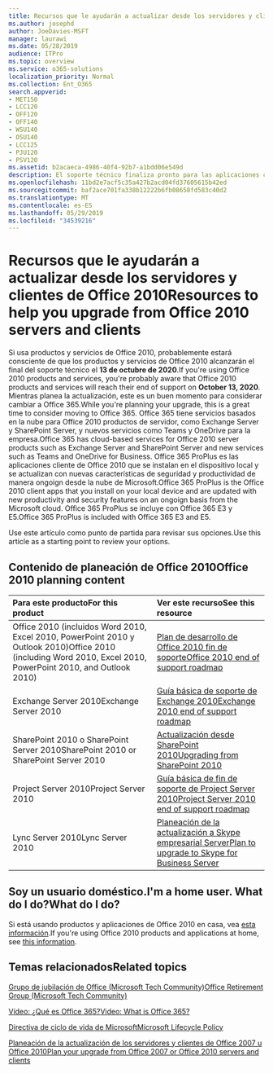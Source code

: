 ```yaml
---
title: Recursos que le ayudarán a actualizar desde los servidores y clientes de Office 2010
ms.author: josephd
author: JoeDavies-MSFT
manager: laurawi
ms.date: 05/28/2019
audience: ITPro
ms.topic: overview
ms.service: o365-solutions
localization_priority: Normal
ms.collection: Ent_O365
search.appverid:
- MET150
- LCC120
- OFF120
- OFF140
- WSU140
- OSU140
- LCC125
- PJU120
- PSV120
ms.assetid: b2acaeca-4986-40f4-92b7-a1bdd06e549d
description: El soporte técnico finaliza pronto para las aplicaciones cliente y servidores de Office 2010, y los contratos de soporte personalizados no están disponibles. Use este artículo para empezar a planear la actualización ahora.
ms.openlocfilehash: 11bd2e7acf5c35a427b2acd04fd37605615b42ed
ms.sourcegitcommit: baf2ace701fa338b12222b6fb08658fd583c40d2
ms.translationtype: MT
ms.contentlocale: es-ES
ms.lasthandoff: 05/29/2019
ms.locfileid: "34539216"
---
```

# <a name="resources-to-help-you-upgrade-from-office-2010-servers-and-clients"></a><span data-ttu-id="e5fff-104">Recursos que le ayudarán a actualizar desde los servidores y clientes de Office 2010</span><span class="sxs-lookup"><span data-stu-id="e5fff-104">Resources to help you upgrade from Office 2010 servers and clients</span></span>

<span data-ttu-id="e5fff-105">Si usa productos y servicios de Office 2010, probablemente estará consciente de que los productos y servicios de Office 2010 alcanzarán el final del soporte técnico el **13 de octubre de 2020**.</span><span class="sxs-lookup"><span data-stu-id="e5fff-105">If you're using Office 2010 products and services, you're probably aware that Office 2010 products and services will reach their end of support on **October 13, 2020**.</span></span> <span data-ttu-id="e5fff-106">Mientras planea la actualización, este es un buen momento para considerar cambiar a Office 365.</span><span class="sxs-lookup"><span data-stu-id="e5fff-106">While you're planning your upgrade, this is a great time to consider moving to Office 365.</span></span> <span data-ttu-id="e5fff-107">Office 365 tiene servicios basados en la nube para Office 2010 productos de servidor, como Exchange Server y SharePoint Server, y nuevos servicios como Teams y OneDrive para la empresa.</span><span class="sxs-lookup"><span data-stu-id="e5fff-107">Office 365 has cloud-based services for Office 2010 server products such as Exchange Server and SharePoint Server and new services such as Teams and OneDrive for Business.</span></span> <span data-ttu-id="e5fff-108">Office 365 ProPlus es las aplicaciones cliente de Office 2010 que se instalan en el dispositivo local y se actualizan con nuevas características de seguridad y productividad de manera ongoign desde la nube de Microsoft.</span><span class="sxs-lookup"><span data-stu-id="e5fff-108">Office 365 ProPlus is the Office 2010 client apps that you install on your local device and are updated with new productivity and security features on an ongoign basis from the Microsoft cloud.</span></span> <span data-ttu-id="e5fff-109">Office 365 ProPlus se incluye con Office 365 E3 y E5.</span><span class="sxs-lookup"><span data-stu-id="e5fff-109">Office 365 ProPlus is included with Office 365 E3 and E5.</span></span>

<span data-ttu-id="e5fff-110">Use este artículo como punto de partida para revisar sus opciones.</span><span class="sxs-lookup"><span data-stu-id="e5fff-110">Use this article as a starting point to review your options.</span></span>
      
## <a name="office-2010-planning-content"></a><span data-ttu-id="e5fff-111">Contenido de planeación de Office 2010</span><span class="sxs-lookup"><span data-stu-id="e5fff-111">Office 2010 planning content</span></span>
  
|<span data-ttu-id="e5fff-112">**Para este producto**</span><span class="sxs-lookup"><span data-stu-id="e5fff-112">**For this product**</span></span>|<span data-ttu-id="e5fff-113">**Ver este recurso**</span><span class="sxs-lookup"><span data-stu-id="e5fff-113">**See this resource**</span></span>|
|:-----|:-----|
|<span data-ttu-id="e5fff-114">Office 2010 (incluidos Word 2010, Excel 2010, PowerPoint 2010 y Outlook 2010)</span><span class="sxs-lookup"><span data-stu-id="e5fff-114">Office 2010 (including Word 2010, Excel 2010, PowerPoint 2010, and Outlook 2010)</span></span>  <br/> |[<span data-ttu-id="e5fff-115">Plan de desarrollo de Office 2010 fin de soporte</span><span class="sxs-lookup"><span data-stu-id="e5fff-115">Office 2010 end of support roadmap</span></span>](https://docs.microsoft.com/DeployOffice/office-2010-end-support-roadmap) <br/> |
|<span data-ttu-id="e5fff-116">Exchange Server 2010</span><span class="sxs-lookup"><span data-stu-id="e5fff-116">Exchange Server 2010</span></span>  <br/> |[<span data-ttu-id="e5fff-117">Guía básica de soporte de Exchange 2010</span><span class="sxs-lookup"><span data-stu-id="e5fff-117">Exchange 2010 end of support roadmap</span></span>](exchange-2010-end-of-support.md) <br/> |
|<span data-ttu-id="e5fff-118">SharePoint 2010 o SharePoint Server 2010</span><span class="sxs-lookup"><span data-stu-id="e5fff-118">SharePoint 2010 or SharePoint Server 2010</span></span>  <br/> |[<span data-ttu-id="e5fff-119">Actualización desde SharePoint 2010</span><span class="sxs-lookup"><span data-stu-id="e5fff-119">Upgrading from SharePoint 2010</span></span>](upgrade-from-sharepoint-2010.md) <br/> |
|<span data-ttu-id="e5fff-120">Project Server 2010</span><span class="sxs-lookup"><span data-stu-id="e5fff-120">Project Server 2010</span></span> <br/> | [<span data-ttu-id="e5fff-121">Guía básica de fin de soporte de Project Server 2010</span><span class="sxs-lookup"><span data-stu-id="e5fff-121">Project Server 2010 end of support roadmap</span></span>](project-server-2010-end-of-support.md) <br/> |
|<span data-ttu-id="e5fff-122">Lync Server 2010</span><span class="sxs-lookup"><span data-stu-id="e5fff-122">Lync Server 2010</span></span> <br/> | [<span data-ttu-id="e5fff-123">Planeación de la actualización a Skype empresarial Server</span><span class="sxs-lookup"><span data-stu-id="e5fff-123">Plan to upgrade to Skype for Business Server</span></span>](https://docs.microsoft.com/skypeforbusiness/plan-your-deployment/upgrade) <br/> |
    
## <a name="im-a-home-user-what-do-i-do"></a><span data-ttu-id="e5fff-124">Soy un usuario doméstico.</span><span class="sxs-lookup"><span data-stu-id="e5fff-124">I'm a home user.</span></span> <span data-ttu-id="e5fff-125">What do I do?</span><span class="sxs-lookup"><span data-stu-id="e5fff-125">What do I do?</span></span>

<span data-ttu-id="e5fff-126">Si está usando productos y aplicaciones de Office 2010 en casa, vea [esta información](plan-upgrade-previous-versions-office.md#im-a-home-user-what-do-i-do).</span><span class="sxs-lookup"><span data-stu-id="e5fff-126">If you're using Office 2010 products and applications at home, see [this information](plan-upgrade-previous-versions-office.md#im-a-home-user-what-do-i-do).</span></span>

## <a name="related-topics"></a><span data-ttu-id="e5fff-127">Temas relacionados</span><span class="sxs-lookup"><span data-stu-id="e5fff-127">Related topics</span></span>

[<span data-ttu-id="e5fff-128">Grupo de jubilación de Office (Microsoft Tech Community)</span><span class="sxs-lookup"><span data-stu-id="e5fff-128">Office Retirement Group (Microsoft Tech Community)</span></span>](https://go.microsoft.com/fwlink/?linkid=842065)
  
[<span data-ttu-id="e5fff-129">Vídeo: ¿Qué es Office 365?</span><span class="sxs-lookup"><span data-stu-id="e5fff-129">Video: What is Office 365?</span></span>](https://support.office.com/article/847caf12-2589-452c-8aca-1c009797678b.aspx)
  
[<span data-ttu-id="e5fff-130">Directiva de ciclo de vida de Microsoft</span><span class="sxs-lookup"><span data-stu-id="e5fff-130">Microsoft Lifecycle Policy</span></span>](https://go.microsoft.com/fwlink/?linkid=865200)

[<span data-ttu-id="e5fff-131">Planeación de la actualización de los servidores y clientes de Office 2007 u Office 2010</span><span class="sxs-lookup"><span data-stu-id="e5fff-131">Plan your upgrade from Office 2007 or Office 2010 servers and clients</span></span>](plan-upgrade-previous-versions-office.md)

